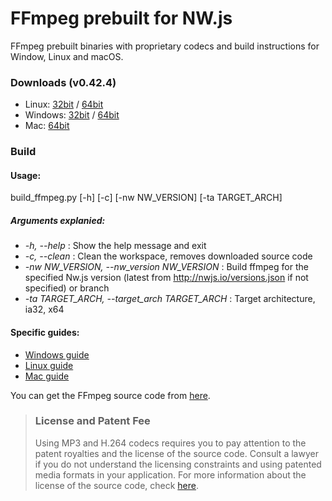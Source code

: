 # FFmpeg prebuilt for NW.js


FFmpeg prebuilt binaries with proprietary codecs and build instructions for Window, Linux and macOS.


### Downloads (v0.42.4)
- Linux: [32bit](https://github.com/iteufel/nwjs-ffmpeg-prebuilt/releases/download/0.42.4/0.42.4-linux-ia32.zip) / [64bit](https://github.com/iteufel/nwjs-ffmpeg-prebuilt/releases/download/0.42.4/0.42.4-linux-x64.zip)
- Windows: [32bit](https://github.com/iteufel/nwjs-ffmpeg-prebuilt/releases/download/0.42.4/0.42.4-win-ia32.zip) / [64bit](https://github.com/iteufel/nwjs-ffmpeg-prebuilt/releases/download/0.42.4/0.42.4-win-x64.zip)
- Mac: [64bit](https://github.com/iteufel/nwjs-ffmpeg-prebuilt/releases/download/0.42.4/0.42.4-osx-x64.zip)

### Build

#### Usage:

build_ffmpeg.py [-h] [-c] [-nw NW_VERSION] [-ta TARGET_ARCH]
##### Arguments explanied:

-  *-h, --help* : Show the help message and exit
-  *-c, --clean* : Clean the workspace, removes downloaded source code
-  *-nw NW_VERSION, --nw_version NW_VERSION* : Build ffmpeg for the specified Nw.js version (latest from http://nwjs.io/versions.json if not specified) or branch
-  *-ta TARGET_ARCH, --target_arch TARGET_ARCH* : Target architecture, ia32, x64

#### Specific guides:

- [Windows guide](guides/build_windows.md)
- [Linux guide](guides/build_linux.md)
- [Mac guide](guides/build_mac.md)

You can get the FFmpeg source code from [here](https://chromium.googlesource.com/chromium/third_party/ffmpeg).

>### License and Patent Fee
> Using MP3 and H.264 codecs requires you to pay attention to the patent royalties and the license of the source code. Consult a lawyer if you do not understand the licensing constraints and using patented media formats in your application. For more information about the license of the source code, check [here](https://chromium.googlesource.com/chromium/third_party/ffmpeg.git/+/master/CREDITS.chromium).
